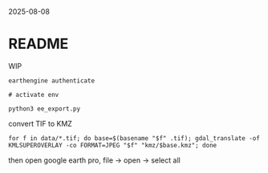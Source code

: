 2025-08-08

# README

WIP

```
earthengine authenticate

# activate env

python3 ee_export.py
```

convert TIF to KMZ
```
for f in data/*.tif; do base=$(basename "$f" .tif); gdal_translate -of KMLSUPEROVERLAY -co FORMAT=JPEG "$f" "kmz/$base.kmz"; done
```

then open google earth pro, file -> open -> select all

